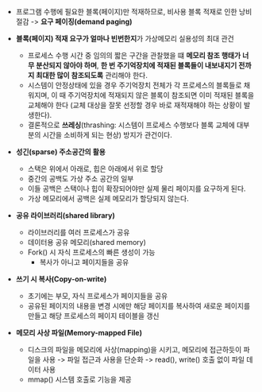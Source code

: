 - 프로그램 수행에 필요한 블록(페이지)만 적재하므로, 비사용 블록 적재로 인한 낭비절감 -> **요구 페이징(demand paging)**
- **블록(페이지) 적재 요구가 얼마나 빈번한지**가 가상메모리 실용성의 최대 관건
	- 프로세스 수행 시간 중 임의의 짧은 구간을 관찰했을 떄 **메모리 참조 행태가 너무 분산되지 않아야 하며**, **한 번 주기억장치에 적재된 블록들이 내보내지기 전까지 최대한 많이 참조되도록** 관리해야 한다.
	- 시스템이 안정상태에 있을 경우 주기억장치 전체가 각 프로세스의 블록들로 채워지며, 이 때 주기억장치에 적재되지 않은 블록이 참조되면 이미 적재된 블록을 교체해야 한다 (교체 대상을 잘못 선정할 경우 바로 재적재해야 하는 상황이 발생한다).
	- 결론적으로 **쓰레싱**(thrashing: 시스템이 프로세스 수행보다 블록 교체에 대부분의 시간을 소비하게 되는 현상) 방지가 관건이다.

- **성긴(sparse) 주소공간의 활용**
	- 스택은 위에서 아래로, 힙은 아래에서 위로 할당
	- 중간의 공백도 가상 주소 공간의 일부
	- 이들 공백은 스택이나 힙이 확장되어야만 실제 물리 페이지를 요구하게 된다.
	- 가상 메모리에서 공백은 실제 메모리가 할당되지 않는다.
- **공유 라이브러리(shared library)**
	- 라이브러리를 여러 프로세스가 공유
	- 데이터용 공유 메모리(shared memory)
	- Fork() 시 자식 프로세스의 빠른 생성이 가능
		- 복사가 아니고 페이지들을 공유
- **쓰기 시 복사(Copy-on-write)**
	- 초기에는 부모, 자식 프로세스가 페이지들을 공유
	- 공유된 페이지의 내용을 변경 시에만 해당 페이지를 복사하여 새로운 페이지를 만들고 해당 프로세스의 페이지 테이블을 갱신
- **메모리 사상 파일(Memory-mapped File)**
	- 디스크의 파일을 메모리에 사상(mapping)을 시키고, 메모리에 접근하듯이 파일을 사용 -> 파일 접근과 사용을 단순화 -> read(), write() 호출 없이 파일 데이터 사용
	- mmap() 시스템 호출로 기능을 제공